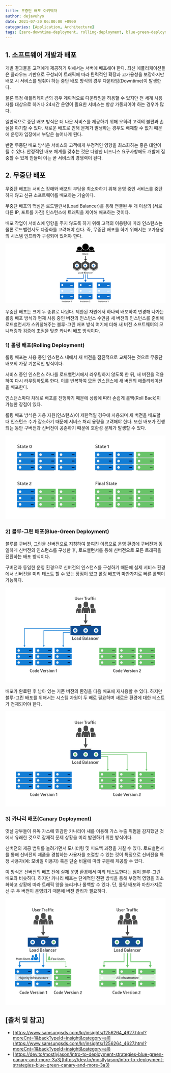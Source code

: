 ```yaml
---
title: 무중단 배포 아키텍처
author: dejavuhyo
date: 2021-07-20 06:00:00 +0900
categories: [Application, Architecture]
tags: [zero-downtime-deployment, rolling-deployment, blue-green-deployment, canary-deployment, 무중단-배포, 롤링-배포, 블루-그린-배포, 카나리-배포]
---
```


## 1. 소프트웨어 개발과 배포
개발 결과물을 고객에게 제공하기 위해서는 서버에 배포해야 한다. 최신 애플리케이션들은 클라우드 기반으로 구성되어 트래픽에 따라 탄력적인 확장과 고가용성을 보장하지만 배포 시 서비스를 멈춰야 하는 중단 배포 방식의 경우 다운타임(Downtime)이 발생한다.

물론 특정 애플리케이션의 경우 계획적으로 다운타임을 허용할 수 있지만 전 세계 사용자를 대상으로 하거나 24시간 운영이 필요한 서비스는 항상 가동되어야 하는 경우가 많다.

일반적으로 중단 배포 방식은 더 나은 서비스를 제공하기 위해 오히려 고객의 불편과 손실을 야기할 수 있다. 새로운 배포로 인해 문제가 발생하는 경우도 배제할 수 없기 때문에 운영자 입장에서 부담은 늘어나게 된다.

반면 무중단 배포 방식은 서비스와 고객에게 부정적인 영향을 최소화하는 좋은 대안이 될 수 있다. 안정적인 배포 체계를 갖추는 것은 다양한 비즈니스 요구사항에도 개발에 집중할 수 있게 만들며 이는 곧 서비스의 경쟁력이 된다.

## 2. 무중단 배포
무중단 배포는 서비스 장애와 배포의 부담을 최소화하기 위해 운영 중인 서비스를 중단하지 않고 신규 소프트웨어를 배포하는 기술이다.

무중단 배포의 핵심은 로드밸런서(Load Balancer)를 통해 연결된 두 개 이상의 (서로 다른 IP, 포트를 가진) 인스턴스에 트래픽을 제어해 배포하는 것이다.

배포 작업이 서비스에 영향을 주지 않도록 하기 위해 고객의 이용량에 따라 인스턴스는 물론 로드밸런서도 다중화를 고려해야 한다. 즉, 무중단 배포를 하기 위해서는 고가용성의 시스템 인프라가 구성되어 있어야 한다.

![zero-downtime-deployment](/assets/img/2021-07-20-zero-downtime-deployment/zero-downtime-deployment.png)

무중단 배포는 크게 두 종류로 나뉜다. 제한된 자원에서 하나씩 배포하여 변경해 나가는 롤링 배포 방식과 현재 사용 중인 버전의 인스턴스 수만큼 새 버전의 인스턴스를 준비해 로드밸런서가 스위칭해주는 블루-그린 배포 방식 여기에 더해 새 버전 소프트웨어의 모니터링과 검증에 초점을 맞춘 카나리 배포 방식이다.

### 1) 롤링 배포(Rolling Deployment)
롤링 배포는 사용 중인 인스턴스 내에서 새 버전을 점진적으로 교체하는 것으로 무중단 배포의 가장 기본적인 방식이다.

서비스 중인 인스턴스 하나를 로드밸런서에서 라우팅하지 않도록 한 뒤, 새 버전을 적용하여 다시 라우팅하도록 한다. 이를 반복하여 모든 인스턴스에 새 버전의 애플리케이션을 배포한다.

인스턴스마다 차례로 배포를 진행하기 때문에 상황에 따라 손쉽게 롤백(Roll Back)이 가능한 장점이 있다.

롤링 배포 방식은 가용 자원(인스턴스)이 제한적일 경우에 사용되며 새 버전을 배포할 때 인스턴스 수가 감소하기 때문에 서비스 처리 용량을 고려해야 한다. 또한 배포가 진행되는 동안 구버전과 신버전이 공존하기 때문에 호환성 문제가 발생할 수 있다.

![rolling-deployment](/assets/img/2021-07-20-zero-downtime-deployment/rolling-deployment.png)

### 2) 블루-그린 배포(Blue-Green Deployment)
블루를 구버전, 그린을 신버전으로 지칭하여 붙여진 이름으로 운영 환경에 구버전과 동일하게 신버전의 인스턴스를 구성한 후, 로드밸런서를 통해 신버전으로 모든 트래픽을 전환하는 배포 방식이다.

구버전과 동일한 운영 환경으로 신버전의 인스턴스를 구성하기 때문에 실제 서비스 환경에서 신버전을 미리 테스트 할 수 있는 장점이 있고 롤링 배포와 마찬가지로 빠른 롤백이 가능하다.

![blue-green-deployment-blue](/assets/img/2021-07-20-zero-downtime-deployment/blue-green-deployment-blue.png)

배포가 완료된 후 남아 있는 기존 버전의 환경을 다음 배포에 재사용할 수 있다. 하지만 블루-그린 배포를 위해서는 시스템 자원이 두 배로 필요하며 새로운 환경에 대한 테스트가 전제되어야 한다.

![blue-green-deployment-green](/assets/img/2021-07-20-zero-downtime-deployment/blue-green-deployment-green.png)

### 3) 카나리 배포(Canary Deployment)
옛날 광부들이 유독 가스에 민감한 카나리아 새를 이용해 가스 누출 위험을 감지했던 것에서 유래한 것으로 잠재적 문제 상황을 미리 발견하기 위한 방식이다.

신버전의 제공 범위를 늘려가면서 모니터링 및 피드백 과정을 거칠 수 있다. 로드밸런서를 통해 신버전의 제품을 경험하는 사용자를 조절할 수 있는 것이 특징으로 신버전을 특정 사용자(예: 모바일 이용자) 혹은 단순 비율에 따라 구분해 제공할 수 있다.

이 방식은 신버전의 배포 전에 실제 운영 환경에서 미리 테스트한다는 점이 블루-그린 배포와 비슷하다. 하지만 카나리 배포는 단계적인 전환 방식을 통해 부정적 영향을 최소화하고 상황에 따라 트래픽 양을 늘리거나 롤백할 수 있다. 단, 롤링 배포와 마찬가지로 신·구 두 버전이 운영되기 때문에 버전 관리가 필요하다.

![canary-deployment](/assets/img/2021-07-20-zero-downtime-deployment/canary-deployment.png)

## [출처 및 참고]
* [https://www.samsungsds.com/kr/insights/1256264_4627.html?moreCnt=1&backTypeId=insight&category=all](https://www.samsungsds.com/kr/insights/1256264_4627.html?moreCnt=1&backTypeId=insight&category=all)
* [https://dev.to/mostlyjason/intro-to-deployment-strategies-blue-green-canary-and-more-3a3](https://dev.to/mostlyjason/intro-to-deployment-strategies-blue-green-canary-and-more-3a3)
